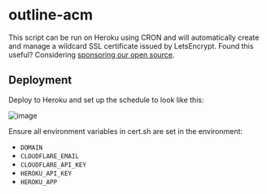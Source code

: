 # outline-acm

This script can be run on Heroku using CRON and will automatically create and manage a wildcard SSL certificate issued by LetsEncrypt. Found this useful? Considering [sponsoring our open source](https://github.com/sponsors/outline).

## Deployment

Deploy to Heroku and set up the schedule to look like this:

![image](https://user-images.githubusercontent.com/380914/106781088-848e9480-65fd-11eb-857e-4825707f28c5.png)

Ensure all environment variables in cert.sh are set in the environment:

- `DOMAIN`
- `CLOUDFLARE_EMAIL`
- `CLOUDFLARE_API_KEY`
- `HEROKU_API_KEY`
- `HEROKU_APP`
